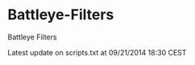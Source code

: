 Battleye-Filters
================

Battleye Filters

Latest update on scripts.txt at 09/21/2014 18:30 CEST
